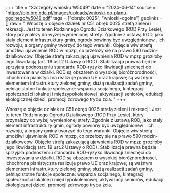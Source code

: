 +++
title = "Szczegóły wniosku W5049"
date = "2024-06-14"
source = "https://bip.brg.gda.pl/images/uploads/wnioski-do-planu-ogolnego/w5049.pdf"
tags = ["obręb: 0025", "wnioski-ogolne"]
geolinks = []
raw = " Wnoszę o objęcie działek nr C51 obręb 0025 strefą zieleni i rekreacji. Jest to teren Rodzinnego Ogrodu Działkowego (ROD Przy Lesie), który przynależy do wyżej wymienionej strefy. Zgodnie z ustawą ROD, jako stały element infrastruktury gmin, ogrody powinny być uwzględnionew  . ich rozwoju, a organy gminy tworzyć do tego warunki. Objęcie wiw strefą umożliwi ujawnienie ROD w mpzp, co przełoży się na prawo 590 rodzin-działkowców. Objęcie strefą zakazującą ujawnienia ROD w mpzp groziłoby jego likwidacją (art. 19 ust.2 Ustawy o ROD). Stabilizacja prawna będzie sprzyjała podnoszeniu standardu ROD-ryzyko likwidacji zniechęci do inwestowania w działki. ROD są obszarem o wysokiej bioróżnorodności, ichochrona pianistyczna realizuję prawo UE oraz krajowe; są ważnym elementem Infrastruktury zielonej gminy; służą realizacji zadań gminy, pełniącistotne funkcje społeczne: wsparcia socjalnego, kintegracji społeczności lokalnej i międzypokoleniowej, aktywizacji seniorów, edukacji ekologicznej dzieci, promocji zdrowego trybu źcia. "
+++


Wnoszę o objęcie działek nr C51 obręb 0025 strefą zieleni i rekreacji. Jest to teren Rodzinnego Ogrodu
Działkowego (ROD Przy Lesie), który przynależy do wyżej wymienionej strefy.
Zgodnie z ustawą ROD, jako stały element infrastruktury gmin, ogrody powinny być uwzględnionew  .
ich rozwoju, a organy gminy tworzyć do tego warunki. Objęcie wiw strefą umożliwi ujawnienie ROD w
mpzp, co przełoży się na prawo 590 rodzin-działkowców. Objęcie strefą zakazującą ujawnienia ROD w
mpzp groziłoby jego likwidacją (art. 19 ust.2 Ustawy o ROD). Stabilizacja prawna będzie sprzyjała
podnoszeniu standardu ROD-ryzyko likwidacji zniechęci do inwestowania w działki.
ROD są obszarem o wysokiej bioróżnorodności, ichochrona pianistyczna realizuję prawo UE oraz
krajowe; są ważnym elementem Infrastruktury zielonej gminy; służą realizacji zadań gminy,
pełniącistotne funkcje społeczne: wsparcia socjalnego, kintegracji społeczności lokalnej i
międzypokoleniowej, aktywizacji seniorów, edukacji ekologicznej dzieci, promocji zdrowego trybu
źcia.



